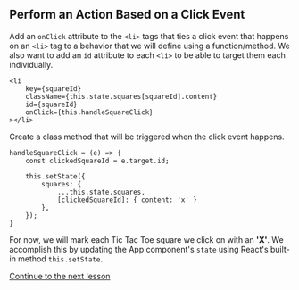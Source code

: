## Perform an Action Based on a Click Event

Add an `onClick` attribute to the `<li>` tags that ties a click event that happens on an `<li>` tag to a behavior that we will define using a function/method. We also want to add an `id` attribute to each `<li>` to be able to target them each individually.
```
<li
    key={squareId}
    className={this.state.squares[squareId].content}
    id={squareId}
    onClick={this.handleSquareClick}
></li>
```

Create a class method that will be triggered when the click event happens.
```
handleSquareClick = (e) => {
    const clickedSquareId = e.target.id;

    this.setState({
        squares: {
            ...this.state.squares,
            [clickedSquareId]: { content: 'x' }
        },
    });
}
```

For now, we will mark each Tic Tac Toe square we click on with an **'X'**. We accomplish this by updating the App component's `state` using React's built-in method `this.setState`.

[Continue to the next lesson](https://github.com/joeynguyen/react-tac-toe/blob/master/lessons/lesson-03-components-separation-of-concerns.md)
